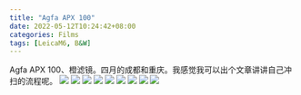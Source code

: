 ```yaml
---
title: "Agfa APX 100"
date: 2022-05-12T10:24:42+08:00
categories: Films
tags: [LeicaM6, B&W]
---
```

Agfa APX 100、橙滤镜。四月的成都和重庆。我感觉我可以出个文章讲讲自己冲扫的流程呢。
![](https://i04.cc/r/202205121022209.jpg)
![](https://i04.cc/r/202205121022211.jpg)
![](https://i04.cc/r/202205121022212.jpg)
![](https://i04.cc/r/202205121022213.JPG)
![](https://i04.cc/r/202205121022214.jpg)
![](https://i04.cc/r/202205121022215.jpg)
![](https://i04.cc/r/202205121022216.jpg)
![](https://i04.cc/r/202205121022217.jpg)
![](https://i04.cc/r/202205121022218.JPG)
